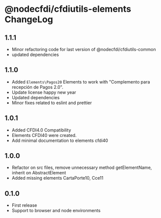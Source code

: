 # @nodecfdi/cfdiutils-elements ChangeLog

## 1.1.1
- Minor refactoring code for last version of @nodecfdi/cfdiutils-common
- updated dependencies

## 1.1.0

- Added `Elements\Pagos20` Elements to work with "Complemento para recepción de Pagos 2.0".
- Update license happy new year
- Updated dependencies
- Minor fixes related to eslint and prettier

## 1.0.1

- Added CFDI4.0 Compatibility
- Elements CFDI40 were created.
- Add minimal documentation to elements cfdi40

## 1.0.0

- Refactor on src files, remove unnecessary method getElementName, inherit on AbstractElement
- Added missing elements CartaPorte10, Cce11

## 0.1.0

- First release
- Support to browser and node environments
